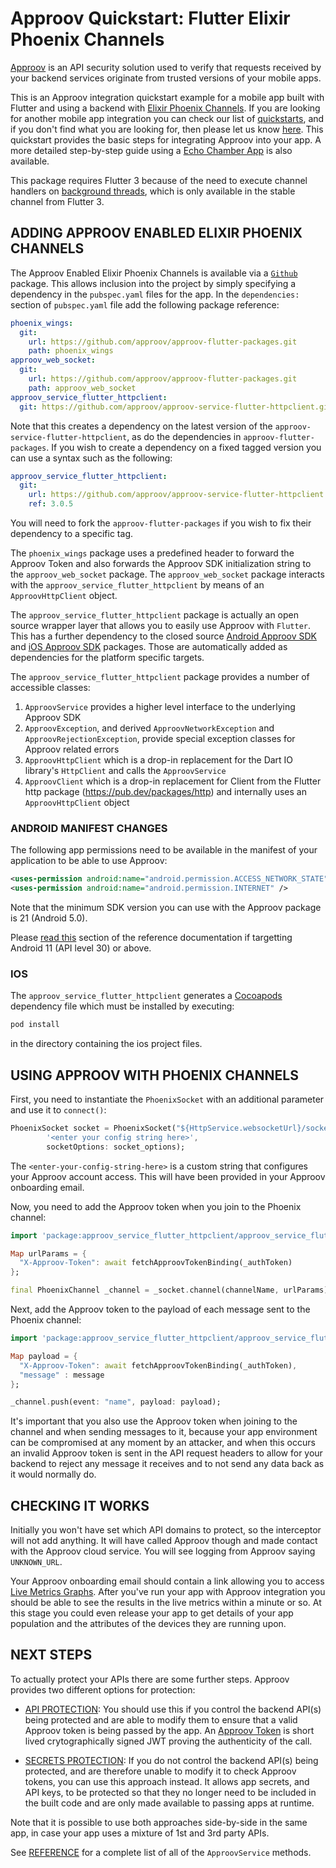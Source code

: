 # Approov Quickstart: Flutter Elixir Phoenix Channels

[Approov](https://approov.io) is an API security solution used to verify that requests received by your backend services originate from trusted versions of your mobile apps.

This is an Approov integration quickstart example for a mobile app built with Flutter and using a backend with [Elixir Phoenix Channels](https://hexdocs.pm/phoenix/channels.html). If you are looking for another mobile app integration you can check our list of [quickstarts](https://approov.io/docs/latest/approov-integration-examples/mobile-app/), and if you don't find what you are looking for, then please let us know [here](https://approov.io/contact). This quickstart provides the basic steps for integrating Approov into your app. A more detailed step-by-step guide using a [Echo Chamber App](https://github.com/approov/quickstart-flutter-elixir-phoenix-channels/blob/master/ECHO-CHAMBER-EXAMPLE.md) is also available.

This package requires Flutter 3 because of the need to execute channel handlers on [background threads](https://docs.flutter.dev/development/platform-integration/platform-channels?tab=ios-channel-objective-c-tab#executing-channel-handlers-on-background-threads), which is only available in the stable channel from Flutter 3.

## ADDING APPROOV ENABLED ELIXIR PHOENIX CHANNELS

The Approov Enabled Elixir Phoenix Channels is available via a [`Github`](https://github.com/approov/approov-flutter-packages.git) package. This allows inclusion into the project by simply specifying a dependency in the `pubspec.yaml` files for the app. In the `dependencies:` section of `pubspec.yaml` file add the following package reference:

```yaml
phoenix_wings:
  git:
    url: https://github.com/approov/approov-flutter-packages.git
    path: phoenix_wings
approov_web_socket:
  git:
    url: https://github.com/approov/approov-flutter-packages.git
    path: approov_web_socket
approov_service_flutter_httpclient:
  git: https://github.com/approov/approov-service-flutter-httpclient.git
```

Note that this creates a dependency on the latest version of the `approov-service-flutter-httpclient`, as do the dependencies in `approov-flutter-packages`. If you wish to create a dependency on a fixed tagged version you can use a syntax such as the following:

```yaml
approov_service_flutter_httpclient:
  git:
    url: https://github.com/approov/approov-service-flutter-httpclient.git
    ref: 3.0.5
```

You will need to fork the `approov-flutter-packages` if you wish to fix their dependency to a specific tag.

The `phoenix_wings` package uses a predefined header to forward the Approov Token and also forwards the Approov SDK initialization string to the `approov_web_socket` package. The `approov_web_socket` package interacts with the `approov_service_flutter_httpclient` by means of an `ApproovHttpClient` object.

The `approov_service_flutter_httpclient` package is actually an open source wrapper layer that allows you to easily use Approov with `Flutter`. This has a further dependency to the closed source [Android Approov SDK](https://github.com/approov/approov-android-sdk) and [iOS Approov SDK](https://github.com/approov/approov-ios-sdk) packages. Those are automatically added as dependencies for the platform specific targets.

The `approov_service_flutter_httpclient` package provides a number of accessible classes:

1. `ApproovService` provides a higher level interface to the underlying Approov SDK
2. `ApproovException`, and derived `ApproovNetworkException` and `ApproovRejectionException`, provide special exception classes for Approov related errors 
3. `ApproovHttpClient` which is a drop-in replacement for the Dart IO library's `HttpClient` and calls the `ApproovService`
4. `ApproovClient` which is a drop-in replacement for Client from the Flutter http package (https://pub.dev/packages/http) and internally uses an `ApproovHttpClient` object

### ANDROID MANIFEST CHANGES

The following app permissions need to be available in the manifest of your application to be able to use Approov:

```xml
<uses-permission android:name="android.permission.ACCESS_NETWORK_STATE" />
<uses-permission android:name="android.permission.INTERNET" />
```

Note that the minimum SDK version you can use with the Approov package is 21 (Android 5.0). 

Please [read this](https://approov.io/docs/latest/approov-usage-documentation/#targetting-android-11-and-above) section of the reference documentation if targetting Android 11 (API level 30) or above.

### IOS

The `approov_service_flutter_httpclient` generates a [Cocoapods](https://cocoapods.org) dependency file which must be installed by executing:

```Bash
pod install
```

in the directory containing the ios project files.

## USING APPROOV WITH PHOENIX CHANNELS

First, you need to instantiate the `PhoenixSocket` with an additional parameter and use it to `connect()`:

```Dart
PhoenixSocket socket = PhoenixSocket("${HttpService.websocketUrl}/socket/websocket",
        '<enter your config string here>',
        socketOptions: socket_options);
```

The `<enter-your-config-string-here>` is a custom string that configures your Approov account access. This will have been provided in your Approov onboarding email.

Now, you need to add the Approov token when you join to the Phoenix channel:

```dart
import 'package:approov_service_flutter_httpclient/approov_service_flutter_httpclient.dart';

Map urlParams = {
  "X-Approov-Token": await fetchApproovTokenBinding(_authToken)
};

final PhoenixChannel _channel = _socket.channel(channelName, urlParams);
```

Next, add the Approov token to the payload of each message sent to the Phoenix channel:

```dart
import 'package:approov_service_flutter_httpclient/approov_service_flutter_httpclient.dart';

Map payload = {
  "X-Approov-Token": await fetchApproovTokenBinding(_authToken),
  "message" : message
};

_channel.push(event: "name", payload: payload);
```

It's important that you also use the Approov token when joining to the channel and when sending messages to it, because your app environment can be compromised at any moment by an attacker, and when this occurs an invalid Approov token is sent in the API request headers to allow for your backend to reject any message it receives and to not send any data back as it would normally do.


## CHECKING IT WORKS

Initially you won't have set which API domains to protect, so the interceptor will not add anything. It will have called Approov though and made contact with the Approov cloud service. You will see logging from Approov saying `UNKNOWN_URL`.

Your Approov onboarding email should contain a link allowing you to access [Live Metrics Graphs](https://approov.io/docs/latest/approov-usage-documentation/#metrics-graphs). After you've run your app with Approov integration you should be able to see the results in the live metrics within a minute or so. At this stage you could even release your app to get details of your app population and the attributes of the devices they are running upon.


## NEXT STEPS
To actually protect your APIs there are some further steps. Approov provides two different options for protection:

* [API PROTECTION](https://github.com/approov/quickstart-flutter-httpclient/blob/master/API-PROTECTION.md): You should use this if you control the backend API(s) being protected and are able to modify them to ensure that a valid Approov token is being passed by the app. An [Approov Token](https://approov.io/docs/latest/approov-usage-documentation/#approov-tokens) is short lived crytographically signed JWT proving the authenticity of the call.

* [SECRETS PROTECTION](https://github.com/approov/quickstart-flutter-httpclient/blob/master/SECRETS-PROTECTION.md): If you do not control the backend API(s) being protected, and are therefore unable to modify it to check Approov tokens, you can use this approach instead. It allows app secrets, and API keys, to be protected so that they no longer need to be included in the built code and are only made available to passing apps at runtime.

Note that it is possible to use both approaches side-by-side in the same app, in case your app uses a mixture of 1st and 3rd party APIs.

See [REFERENCE](https://github.com/approov/quickstart-flutter-httpclient/blob/master/REFERENCE.md) for a complete list of all of the `ApproovService` methods.
